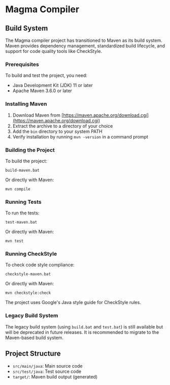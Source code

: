 # Magma Compiler

## Build System

The Magma compiler project has transitioned to Maven as its build system. Maven provides dependency management, standardized build lifecycle, and support for code quality tools like CheckStyle.

### Prerequisites

To build and test the project, you need:

- Java Development Kit (JDK) 11 or later
- Apache Maven 3.6.0 or later

### Installing Maven

1. Download Maven from [https://maven.apache.org/download.cgi](https://maven.apache.org/download.cgi)
2. Extract the archive to a directory of your choice
3. Add the `bin` directory to your system PATH
4. Verify installation by running `mvn -version` in a command prompt

### Building the Project

To build the project:

```
build-maven.bat
```

Or directly with Maven:

```
mvn compile
```

### Running Tests

To run the tests:

```
test-maven.bat
```

Or directly with Maven:

```
mvn test
```

### Running CheckStyle

To check code style compliance:

```
checkstyle-maven.bat
```

Or directly with Maven:

```
mvn checkstyle:check
```

The project uses Google's Java style guide for CheckStyle rules.

### Legacy Build System

The legacy build system (using `build.bat` and `test.bat`) is still available but will be deprecated in future releases. It is recommended to migrate to the Maven-based build system.

## Project Structure

- `src/main/java`: Main source code
- `src/test/java`: Test source code
- `target/`: Maven build output (generated)